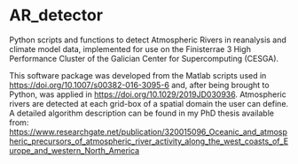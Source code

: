 # AR_detector
Python scripts and functions to detect Atmospheric Rivers in reanalysis and climate model data, implemented for use on the Finisterrae 3 High Performance Cluster of the Galician Center for Supercomputing (CESGA).

This software package was developed from the Matlab scripts used in https://doi.org/10.1007/s00382-016-3095-6 and, after being brought to Python, was applied in https://doi.org/10.1029/2019JD030936. Atmospheric rivers are detected at each grid-box of a spatial domain the user can define. A detailed algorithm description can be found in my PhD thesis available from:
https://www.researchgate.net/publication/320015096_Oceanic_and_atmospheric_precursors_of_atmospheric_river_activity_along_the_west_coasts_of_Europe_and_western_North_America
